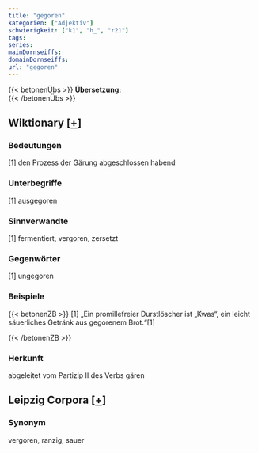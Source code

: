 ```yaml
---
title: "gegoren"
kategorien: ["Adjektiv"]
schwierigkeit: ["k1", "h_", "r21"]
tags:
series:
mainDornseiffs:
domainDornseiffs:
url: "gegoren"
---
```


{{< betonenÜbs >}}
**Übersetzung:**  
{{< /betonenÜbs >}}

## Wiktionary [[+](https://de.wiktionary.org/wiki/gegoren)]

### Bedeutungen
[1] den Prozess der Gärung abgeschlossen habend  

### Unterbegriffe
[1] ausgegoren  

### Sinnverwandte
[1] fermentiert, vergoren, zersetzt  

### Gegenwörter
[1] ungegoren  

### Beispiele
{{< betonenZB >}}
[1] „Ein promillefreier Durstlöscher ist „Kwas“, ein leicht säuerliches Getränk aus gegorenem Brot.“[1]  

{{< /betonenZB >}}
### Herkunft
abgeleitet vom Partizip II des Verbs gären  


## Leipzig Corpora [[+](https://corpora.uni-leipzig.de/en/res?word=gegoren&corpusId=deu_newscrawl-public_2018)]


### Synonym
vergoren, ranzig, sauer

